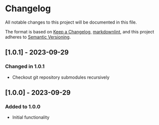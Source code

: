 # Changelog

All notable changes to this project will be documented in this file.

The format is based on [Keep a Changelog](https://keepachangelog.com/en/1.0.0/),
[markdownlint](https://dlaa.me/markdownlint/),
and this project adheres to [Semantic Versioning](https://semver.org/spec/v2.0.0.html).

## [1.0.1] - 2023-09-29

### Changed in 1.0.1

- Checkout git repository submodules recursively

## [1.0.0] - 2023-09-29

### Added to 1.0.0

- Initial functionality
